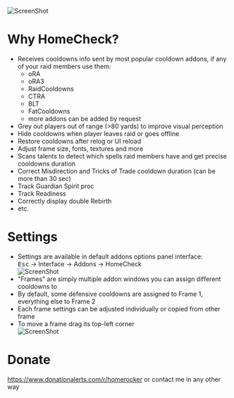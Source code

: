 ![ScreenShot](https://advent-wow.ru/HomeCheck/HomeCheck.png)

# Why HomeCheck?

- Receives cooldowns info sent by most popular cooldown addons, if any of your raid members use them:
    - oRA
    - oRA3
    - RaidCooldowns
    - CTRA
    - BLT
    - FatCooldowns
    - more addons can be added by request
- Grey out players out of range (>80 yards) to improve visual perception
- Hide cooldowns when player leaves raid or goes offline
- Restore cooldowns after relog or UI reload
- Adjust frame size, fonts, textures and more
- Scans talents to detect which spells raid members have and get precise cooldowns duration
- Correct Misdirection and Tricks of Trade cooldown duration (can be more than 30 sec)
- Track Guardian Spirit proc
- Track Readiness
- Correctly display double Rebirth
- etc.

# Settings

- Settings are available in default addons options panel interface:  
  <kbd>Esc</kbd> &rarr; Interface &rarr; Addons &rarr; HomeCheck  
  ![ScreenShot](https://advent-wow.ru/HomeCheck/Settings.png)
- "Frames" are simply multiple addon windows you can assign different cooldowns to
- By default, some defensive cooldowns are assigned to Frame 1, everything else to Frame 2
- Each frame settings can be adjusted individually or copied from other frame
- To move a frame drag its top-left corner  
  ![ScreenShot](https://advent-wow.ru/HomeCheck/Move.png)

# Donate

https://www.donationalerts.com/r/homerocker or contact me in any other way
